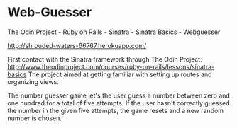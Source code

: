 # Web-Guesser
The Odin Project - Ruby on Rails - Sinatra - Sinatra Basics - Webguesser

http://shrouded-waters-66767.herokuapp.com/

First contact with the Sinatra framework through The Odin Project: http://www.theodinproject.com/courses/ruby-on-rails/lessons/sinatra-basics
The project aimed at getting familiar with setting up routes and organizing views.

The number guesser game let's the user guess a number between zero and one hundred for a total of five attempts.
If the user hasn't correctly guessed the number in the given five attempts, the game resets and a new random number is chosen.
